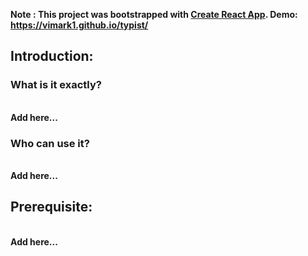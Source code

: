 <b>Note :<b>
This project was bootstrapped with [Create React App](https://github.com/facebook/create-react-app).
Demo: https://vimark1.github.io/typist/

<h2>Introduction:</h2>
<h3>What is it exactly?</h3>
<br>
Add here...
<br>
<h3>Who can use it?</h3>
<br>
Add here...
<br>

<h2>Prerequisite:</h2>
<br>
Add here...
<br>

